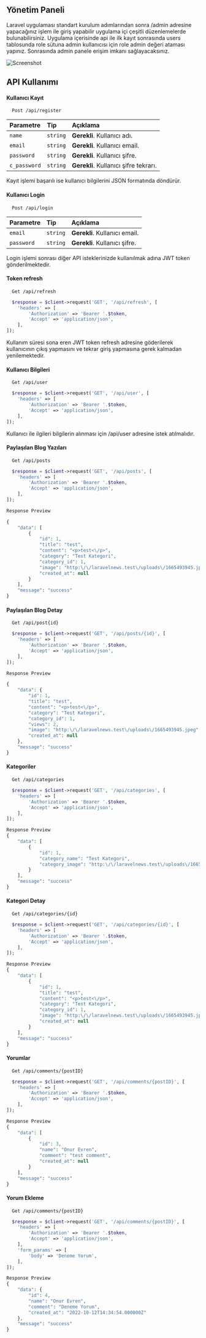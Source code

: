 


## Yönetim Paneli
Laravel uygulaması standart kurulum adımlarından sonra /admin adresine yapacağınız işlem ile giriş yapabilir
uygulama içi çeşitli düzenlemelerde bulunabilirsiniz.
Uygulama içerisinde api ile ilk kayıt sonrasında users tablosunda role sütuna admin kullanıcısı için role admin değeri ataması yapınız.
Sonrasında admin panele erişim imkanı sağlayacaksınız.

![Screenshot](https://user-images.githubusercontent.com/49561437/195366217-95d91ed7-faa3-46e0-98a7-dbbdca73c8cb.png)


## API Kullanımı

#### Kullanıcı Kayıt

```http
  Post /api/register
```

| Parametre | Tip     | Açıklama                |
| :-------- | :------- | :------------------------- |
| `name` | `string` | **Gerekli**. Kullanıcı adı. |
| `email` | `string` | **Gerekli**. Kullanıcı email. |
| `password` | `string` | **Gerekli**. Kullanıcı şifre. |
| `c_password` | `string` | **Gerekli**. Kullanıcı şifre tekrarı. |

Kayıt işlemi başarılı ise kullanıcı bilgilerini JSON formatında döndürür.

#### Kullanıcı Login

```http
  Post /api/login
```

| Parametre | Tip     | Açıklama                       |
| :-------- | :------- | :-------------------------------- |
| `email` | `string` | **Gerekli**. Kullanıcı email. |
| `password` | `string` | **Gerekli**. Kullanıcı şifre. |

Login işlemi sonrası diğer API isteklerinizde kullanılmak adına JWT token gönderilmektedir.


#### Token refresh

```http
  Get /api/refresh
```

```php
  $response = $client->request('GET', '/api/refresh', [
    'headers' => [
        'Authorization' => 'Bearer '.$token,
        'Accept' => 'application/json',
    ],
]);
```
Kullanım süresi sona eren JWT token refresh adresine göderilerek kullanıcının çıkış yapmasını
ve tekrar giriş yapmasına gerek kalmadan yenilemektedir.

#### Kullanıcı Bilgileri

```http
  Get /api/user
```

```php
  $response = $client->request('GET', '/api/user', [
    'headers' => [
        'Authorization' => 'Bearer '.$token,
        'Accept' => 'application/json',
    ],
]);
```
Kullanıcı ile ilgileri bilgilerin alınması için /api/user adresine istek atılmalıdır.

#### Paylaşılan Blog Yazıları

```http
  Get /api/posts
```

```php
  $response = $client->request('GET', '/api/posts', [
    'headers' => [
        'Authorization' => 'Bearer '.$token,
        'Accept' => 'application/json',
    ],
]);

Response Preview

{
	"data": [
		{
			"id": 1,
			"title": "test",
			"content": "<p>test<\/p>",
			"category": "Test Kategori",
			"category_id": 1,
			"image": "http:\/\/laravelnews.test\/uploads\/1665493945.jpeg",
			"created_at": null
		}
	],
	"message": "success"
}
```
#### Paylaşılan Blog Detay

```http
  Get /api/post{id}
```

```php
  $response = $client->request('GET', '/api/posts/{id}', [
    'headers' => [
        'Authorization' => 'Bearer '.$token,
        'Accept' => 'application/json',
    ],
]);

Response Preview

{
	"data": {
		"id": 1,
		"title": "test",
		"content": "<p>test<\/p>",
		"category": "Test Kategori",
		"category_id": 1,
		"views": 2,
		"image": "http:\/\/laravelnews.test\/uploads\/1665493945.jpeg",
		"created_at": null
	},
	"message": "success"
}
```

#### Kategoriler

```http
  Get /api/categories
```

```php
  $response = $client->request('GET', '/api/categories', [
    'headers' => [
        'Authorization' => 'Bearer '.$token,
        'Accept' => 'application/json',
    ],
]);

Response Preview
{
	"data": [
		{
			"id": 1,
			"category_name": "Test Kategori",
			"category_image": "http:\/\/laravelnews.test\/uploads\/1665493930.jpeg"
		}
	],
	"message": "success"
}
```

#### Kategori Detay

```http
  Get /api/categories/{id}
```

```php
  $response = $client->request('GET', '/api/categories/{id}', [
    'headers' => [
        'Authorization' => 'Bearer '.$token,
        'Accept' => 'application/json',
    ],
]);

Response Preview
{
	"data": [
		{
			"id": 1,
			"title": "test",
			"content": "<p>test<\/p>",
			"category": "Test Kategori",
			"category_id": 1,
			"image": "http:\/\/laravelnews.test\/uploads\/1665493945.jpeg",
			"created_at": null
		}
	],
	"message": "success"
}
```
#### Yorumlar

```http
  Get /api/comments/{postID}
```

```php
  $response = $client->request('GET', '/api/comments/{postID}', [
    'headers' => [
        'Authorization' => 'Bearer '.$token,
        'Accept' => 'application/json',
    ],
]);

Response Preview
{
	"data": [
		{
			"id": 3,
			"name": "Onur Evren",
			"comment": "test comment",
			"created_at": null
		}
	],
	"message": "success"
}
```
#### Yorum Ekleme
```http
  Get /api/comments/{postID}
```

```php
  $response = $client->request('GET', '/api/comments/{postID}', [
    'headers' => [
        'Authorization' => 'Bearer '.$token,
        'Accept' => 'application/json',
    ],
    'form_params' => [      
        'body' => 'Deneme Yorum',
    ],
]);

Response Preview
{
	"data": {
		"id": 4,
		"name": "Onur Evren",
		"comment": "Deneme Yorum",
		"created_at": "2022-10-12T14:34:54.000000Z"
	},
	"message": "success"
}
```
